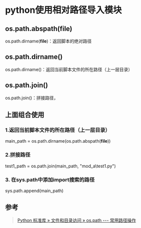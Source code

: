 # python使用相对路径导入模块

## os.path.abspath(__file__)

os.path.dirname(__file__)：返回脚本的绝对路径

## os.path.dirname()

os.path.dirname()：返回当前脚本文件的所在路径（上一层目录）

## os.path.join()

os.path.join()：拼接路径，

## 上面组合使用

### 1.返回当前脚本文件的所在路径（上一层目录）

main_path = os.path.dirname(os.path.abspath(__file__))

### 2.拼接路径

test1_path = os.path.join(main_path, "mod_a\\test1.py")

### 3. 在sys.path中添加import搜索的路径

sys.path.append(main_path)

## 参考

> [Python 标准库 » 文件和目录访问 » os.path --- 常用路径操作](https://docs.python.org/zh-cn/3/library/os.path.html)
